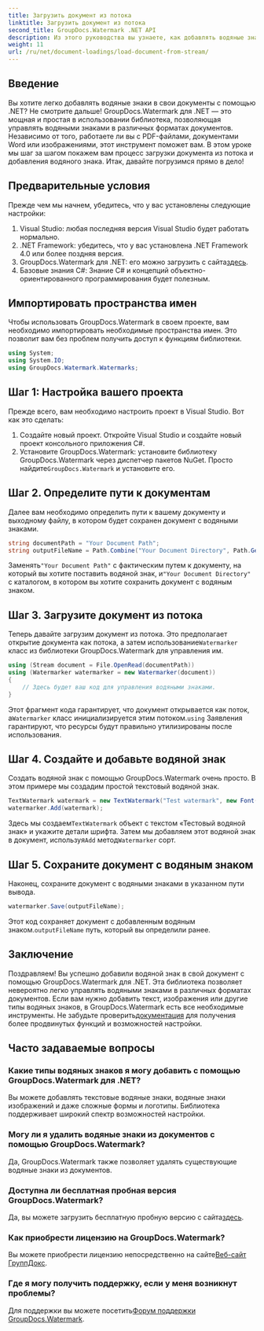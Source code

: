 ```yaml
---
title: Загрузить документ из потока
linktitle: Загрузить документ из потока
second_title: GroupDocs.Watermark .NET API
description: Из этого руководства вы узнаете, как добавлять водяные знаки в документы с помощью GroupDocs.Watermark для .NET. Идеально подходит для разработчиков, стремящихся повысить безопасность документов.
weight: 11
url: /ru/net/document-loadings/load-document-from-stream/
---
```

## Введение
Вы хотите легко добавлять водяные знаки в свои документы с помощью .NET? Не смотрите дальше! GroupDocs.Watermark для .NET — это мощная и простая в использовании библиотека, позволяющая управлять водяными знаками в различных форматах документов. Независимо от того, работаете ли вы с PDF-файлами, документами Word или изображениями, этот инструмент поможет вам. В этом уроке мы шаг за шагом покажем вам процесс загрузки документа из потока и добавления водяного знака. Итак, давайте погрузимся прямо в дело!
## Предварительные условия
Прежде чем мы начнем, убедитесь, что у вас установлены следующие настройки:
1. Visual Studio: любая последняя версия Visual Studio будет работать нормально.
2. .NET Framework: убедитесь, что у вас установлена .NET Framework 4.0 или более поздняя версия.
3.  GroupDocs.Watermark для .NET: его можно загрузить с сайта[здесь](https://releases.groupdocs.com/Watermark/net/).
4. Базовые знания C#: Знание C# и концепций объектно-ориентированного программирования будет полезным.

## Импортировать пространства имен
Чтобы использовать GroupDocs.Watermark в своем проекте, вам необходимо импортировать необходимые пространства имен. Это позволит вам без проблем получить доступ к функциям библиотеки.
```csharp
using System;
using System.IO;
using GroupDocs.Watermark.Watermarks;
```
## Шаг 1: Настройка вашего проекта
Прежде всего, вам необходимо настроить проект в Visual Studio. Вот как это сделать:
1. Создайте новый проект. Откройте Visual Studio и создайте новый проект консольного приложения C#.
2.  Установите GroupDocs.Watermark: установите библиотеку GroupDocs.Watermark через диспетчер пакетов NuGet. Просто найдите`GroupDocs.Watermark` и установите его.
## Шаг 2. Определите пути к документам
Далее вам необходимо определить пути к вашему документу и выходному файлу, в котором будет сохранен документ с водяными знаками.
```csharp
string documentPath = "Your Document Path";
string outputFileName = Path.Combine("Your Document Directory", Path.GetFileName(documentPath));
```
 Заменять`"Your Document Path"` с фактическим путем к документу, на который вы хотите поставить водяной знак, и`"Your Document Directory"` с каталогом, в котором вы хотите сохранить документ с водяным знаком.
## Шаг 3. Загрузите документ из потока
Теперь давайте загрузим документ из потока. Это предполагает открытие документа как потока, а затем использование`Watermarker` класс из библиотеки GroupDocs.Watermark для управления им.
```csharp
using (Stream document = File.OpenRead(documentPath))
using (Watermarker watermarker = new Watermarker(document))
{
    // Здесь будет ваш код для управления водяными знаками.
}
```
 Этот фрагмент кода гарантирует, что документ открывается как поток, а`Watermarker` класс инициализируется этим потоком.`using` Заявления гарантируют, что ресурсы будут правильно утилизированы после использования.
## Шаг 4. Создайте и добавьте водяной знак
Создать водяной знак с помощью GroupDocs.Watermark очень просто. В этом примере мы создадим простой текстовый водяной знак.
```csharp
TextWatermark watermark = new TextWatermark("Test watermark", new Font("Arial", 12));
watermarker.Add(watermark);
```
 Здесь мы создаем`TextWatermark` объект с текстом «Тестовый водяной знак» и укажите детали шрифта. Затем мы добавляем этот водяной знак в документ, используя`Add` метод`Watermarker` сорт.
## Шаг 5. Сохраните документ с водяным знаком
Наконец, сохраните документ с водяными знаками в указанном пути вывода.
```csharp
watermarker.Save(outputFileName);
```
 Этот код сохраняет документ с добавленным водяным знаком.`outputFileName` путь, который вы определили ранее.

## Заключение
Поздравляем! Вы успешно добавили водяной знак в свой документ с помощью GroupDocs.Watermark для .NET. Эта библиотека позволяет невероятно легко управлять водяными знаками в различных форматах документов. Если вам нужно добавить текст, изображения или другие типы водяных знаков, в GroupDocs.Watermark есть все необходимые инструменты. Не забудьте проверить[документация](https://tutorials.groupdocs.com/Watermark/net/) для получения более продвинутых функций и возможностей настройки.
## Часто задаваемые вопросы
### Какие типы водяных знаков я могу добавить с помощью GroupDocs.Watermark для .NET?
Вы можете добавлять текстовые водяные знаки, водяные знаки изображений и даже сложные формы и логотипы. Библиотека поддерживает широкий спектр возможностей настройки.
### Могу ли я удалить водяные знаки из документов с помощью GroupDocs.Watermark?
Да, GroupDocs.Watermark также позволяет удалять существующие водяные знаки из документов.
### Доступна ли бесплатная пробная версия GroupDocs.Watermark?
 Да, вы можете загрузить бесплатную пробную версию с сайта[здесь](https://releases.groupdocs.com/).
### Как приобрести лицензию на GroupDocs.Watermark?
Вы можете приобрести лицензию непосредственно на сайте[Веб-сайт ГруппДокс](https://purchase.groupdocs.com/buy).
### Где я могу получить поддержку, если у меня возникнут проблемы?
 Для поддержки вы можете посетить[Форум поддержки GroupDocs.Watermark](https://forum.groupdocs.com/c/watermark/19).